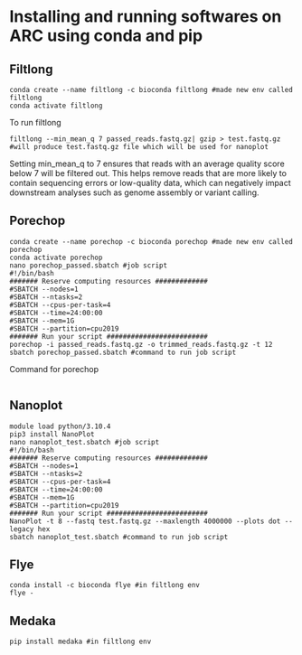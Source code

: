 # Installing and running softwares on ARC using conda and pip
## Filtlong
```
conda create --name filtlong -c bioconda filtlong #made new env called filtlong
conda activate filtlong
```
To run filtlong
```
filtlong --min_mean_q 7 passed_reads.fastq.gz| gzip > test.fastq.gz #will produce test.fastq.gz file which will be used for nanoplot
```
Setting min_mean_q to 7 ensures that reads with an average quality score below 7 will be filtered out. This helps remove reads that are more
likely to contain sequencing errors or low-quality data, which can negatively impact downstream analyses such as genome assembly or variant
calling.
## Porechop
```
conda create --name porechop -c bioconda porechop #made new env called porechop
conda activate porechop
nano porechop_passed.sbatch #job script
#!/bin/bash
####### Reserve computing resources #############
#SBATCH --nodes=1
#SBATCH --ntasks=2
#SBATCH --cpus-per-task=4
#SBATCH --time=24:00:00
#SBATCH --mem=1G
#SBATCH --partition=cpu2019
####### Run your script #########################
porechop -i passed_reads.fastq.gz -o trimmed_reads.fastq.gz -t 12
sbatch porechop_passed.sbatch #command to run job script
```
Command for porechop
```

```
## Nanoplot
```
module load python/3.10.4
pip3 install NanoPlot
nano nanoplot_test.sbatch #job script
#!/bin/bash
####### Reserve computing resources #############
#SBATCH --nodes=1
#SBATCH --ntasks=2
#SBATCH --cpus-per-task=4
#SBATCH --time=24:00:00
#SBATCH --mem=1G
#SBATCH --partition=cpu2019
####### Run your script #########################
NanoPlot -t 8 --fastq test.fastq.gz --maxlength 4000000 --plots dot --legacy hex
sbatch nanoplot_test.sbatch #command to run job script
```
## Flye
```
conda install -c bioconda flye #in filtlong env
flye -
```
## Medaka
```
pip install medaka #in filtlong env
```
